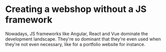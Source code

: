 # Creating a webshop without a JS framework

Nowadays, JS frameworks like Angular, React and Vue dominate the development landscape. They're so dominant that they're even used when they're not even necessary, like for a portfolio website for instance. 